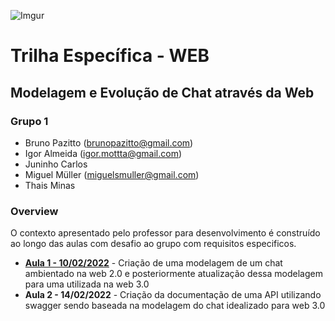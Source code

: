 ![Imgur](https://i.imgur.com/j9JmM4L.png)

# **Trilha Específica - WEB**

## **Modelagem e Evolução de Chat através da Web**

### **Grupo 1**
- Bruno Pazitto (brunopazitto@gmail.com)
- Igor Almeida (igor.mottta@gmail.com)
- Juninho Carlos 
- Miguel Müller (miguelsmuller@gmail.com)
- Thais Minas


### **Overview**
O contexto apresentado pelo professor para desenvolvimento é construído ao longo das aulas com desafio ao grupo com requisitos especificos.

- **[Aula 1 - 10/02/2022](./aula-1/README.md)** - Criação de uma modelagem de um chat ambientado na web 2.0 e posteriormente atualização dessa modelagem para uma utilizada na web 3.0
- **Aula 2 - 14/02/2022** - Criação da documentação de uma API utilizando swagger sendo baseada na modelagem do chat idealizado para web 3.0